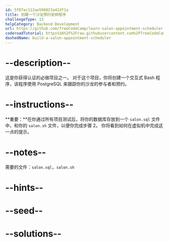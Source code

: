 ```yaml
---
id: 5f87ac112ae598023a42df1a
title: 创建一个沙龙预约安排程序
challengeType: 13
helpCategory: Backend Development
url: https://github.com/freeCodeCamp/learn-salon-appointment-scheduler
coderoadTutorial: https%3A%2F%2Fraw.githubusercontent.com%2FfreeCodeCamp%2Flearn-salon-appointment-scheduler%2Fmain%2Ftutorial.json
dashedName: build-a-salon-appointment-scheduler
---
```


# --description--

这是你获得认证的必做项目之一。 对于这个项目，你将创建一个交互式 Bash 程序，该程序使用 PostgreSQL 来跟踪你的沙龙的参与者和预约。

# --instructions--

**重要：**在你通过所有项目测试后，将你的数据库存放到一个 `salon.sql` 文件中，和你的 `salon.sh` 文件，以便你完成步骤 2。 你将看到如何在虚拟机中完成这一点的提示。

# --notes--

需要的文件：`salon.sql`，`salon.sh`

# --hints--

# --seed--

# --solutions--
